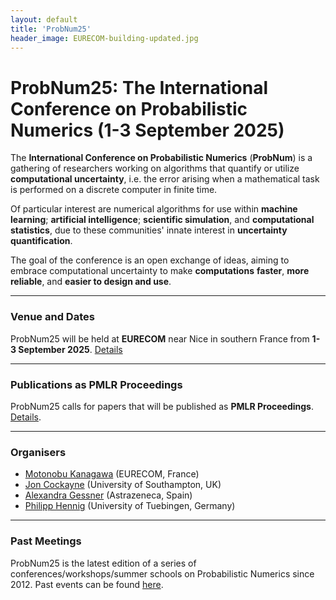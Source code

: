 ```yaml
---
layout: default
title: 'ProbNum25'
header_image: EURECOM-building-updated.jpg
---
```

# ProbNum25: The International Conference on Probabilistic Numerics (1-3 September 2025) 

The **International Conference on Probabilistic Numerics** (**ProbNum**) is a gathering of researchers working on algorithms that quantify or utilize **computational uncertainty**, i.e. the error arising when a mathematical task is performed on a discrete computer in finite time. 

Of particular interest are numerical algorithms for use within **machine learning**; **artificial intelligence**; **scientific simulation**, and **computational statistics**, due to these communities' innate interest in **uncertainty quantification**. 

The goal of the conference is an open exchange of ideas, aiming to embrace computational uncertainty to make **computations** **faster**, **more reliable**, and **easier to design and use**. 

--- 
### Venue and Dates

ProbNum25 will be held at **EURECOM** near Nice in southern France from **1-3 September 2025**. [Details](/venue.html)

--- 
### Publications as PMLR Proceedings
ProbNum25 calls for papers that will be published as **PMLR Proceedings**. [Details](/submissions.html).

---
### Organisers  

- [Motonobu Kanagawa](https://sites.google.com/site/motonobukanagawa/) (EURECOM, France)
- [Jon Cockayne](https://joncockayne.me/) (University of Southampton, UK)
- [Alexandra Gessner](https://github.com/alpiges) (Astrazeneca, Spain)
- [Philipp Hennig](https://uni-tuebingen.de/en/fakultaeten/mathematisch-naturwissenschaftliche-fakultaet/fachbereiche/informatik/lehrstuehle/methods-of-machine-learning/start/) (University of Tuebingen, Germany)

---
### Past Meetings
ProbNum25 is the latest edition of a series of conferences/workshops/summer schools on Probabilistic Numerics since 2012. Past events can be found [here](https://www.probabilistic-numerics.org/meetings/).

